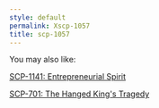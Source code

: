 ```yaml
---
style: default
permalink: Xscp-1057
title: scp-1057
---
```

You may also like:

[SCP-1141: Entrepreneurial Spirit](http://scp-wiki.net/scp-1141)

[SCP-701: The Hanged King's Tragedy](http://scp-wiki.net/scp-701)
